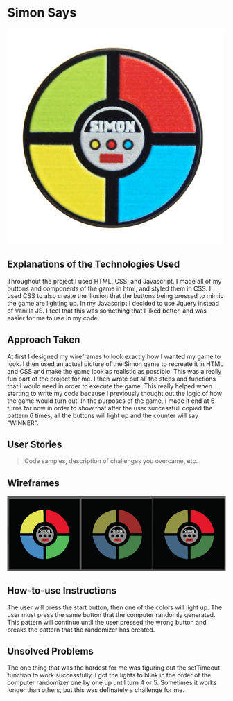 # Simon Says

<img src= "./images/simon-says-a-classic-game-3.jpg">

## Explanations of the Technologies Used

Throughout the project I used HTML, CSS, and Javascript. I made all of my buttons and components of the game in html, and styled them in CSS. I used CSS to also create the illusion that the buttons being pressed to mimic the game are lighting up. In my Javascript I decided to use Jquery instead of Vanilla JS. I feel that this was something that I liked better, and was easier for me to use in my code.

## Approach Taken

At first I designed my wireframes to look exactly how I wanted my game to look. I then used an actual picture of the Simon game to recreate it in HTML and CSS and make the game look as realistic as possible. This was a really fun part of the project for me. I then wrote out all the steps and functions that I would need in order to execute the game. This really helped when starting to write my code because I previously thought out the logic of how the game would turn out. In the purposes of the game, I made it end at 6 turns for now in order to show that after the user successfull copied the pattern 6 times, all the buttons will light up and the counter will say "WINNER".

## User Stories

> Code samples, description of challenges you overcame, etc.

## Wireframes

<img src= "./images/Screen Shot 2017-07-11 at 3.12.49 PM.png">

## How-to-use Instructions

The user will press the start button, then one of the colors will light up. The user must press the same button that the computer randomly generated. This pattern will continue until the user pressed the wrong button and breaks the pattern that the randomizer has created. 

## Unsolved Problems
The one thing that was the hardest for me was figuring out the setTimeout function to work successfully. I got the lights to blink in the order of the computer randomizer one by one up until turn 4 or 5. Sometimes it works longer than others, but this was definately a challenge for me. 
